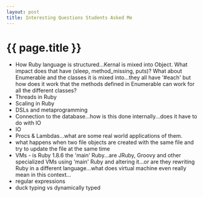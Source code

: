 ```yaml
---
layout: post
title: Interesting Questions Students Asked Me
---
```

{{ page.title }}
================

*  How Ruby language is structured...Kernal is mixed into Object.  What impact does that have (sleep, method_missing, puts)?  What about Enumerable and the classes it is mixed into...they all have '#each' but how does it work that the methods defined in Enumerable can work for all the different classes?
* Threads in Ruby
* Scaling in Ruby
* DSLs and metaprogramming
* Connection to the database...how is this done internally...does it have to do with IO
* IO
* Procs & Lambdas...what are some real world applications of them.
* what happens when two file objects are created with the same file and try to update the file at the same time
* VMs - is Ruby 1.8.6 the 'main' Ruby...are JRuby, Groovy and other specialized VMs using 'main' Ruby and altering it...or are they rewriting Ruby in a different language...what does virtual machine even really mean in this context...
* regular expressions
* duck typing vs dynamically typed


